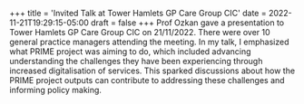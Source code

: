 +++
title = 'Invited Talk at Tower Hamlets GP Care Group CIC'
date = 2022-11-21T19:29:15-05:00
draft = false
+++
Prof Ozkan gave a presentation to Tower Hamlets GP Care Group CIC on 21/11/2022. There were over 10 general practice managers attending the meeting. In my talk, I emphasized what PRIME project was aiming to do, which included advancing understanding the challenges they have been experiencing through increased digitalisation of services. This sparked discussions about how the PRIME project outputs can contribute to addressing these challenges and informing policy making.
